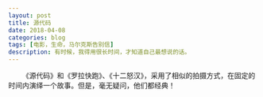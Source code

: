 ```yaml
---
layout: post
title: 源代码
date: 2018-04-08
categories: blog
tags: [电影，生命，马尔克斯告别信] 
description: 有时候，我得用很长时间，才知道自己最想说的话。
--- 
```


&emsp;&emsp;《源代码》和《罗拉快跑》、《十二怒汉》，采用了相似的拍摄方式，在固定的时间内演绎一个故事。但是，毫无疑问，他们都经典！
